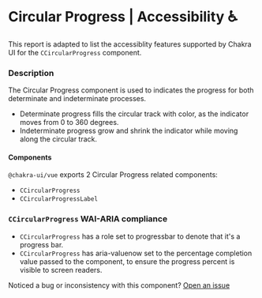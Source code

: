 # Circular Progress | Accessibility ♿️

This report is adapted to list the accessiblity features supported by Chakra UI for the `CCircularProgress` component.

### Description
The Circular Progress component is used to indicates the progress for both determinate and indeterminate processes.
- Determinate progress fills the circular track with color, as the indicator moves from 0 to 360 degrees.
- Indeterminate progress grow and shrink the indicator while moving along the circular track.

#### Components
`@chakra-ui/vue` exports 2 Circular Progress related components:
- `CCircularProgress`
- `CCircularProgressLabel`

### `CCircularProgress` WAI-ARIA compliance
- `CCircularProgress` has a role set to progressbar to denote that it's a progress bar.
- `CCircularProgress` has aria-valuenow set to the percentage completion value passed to the component, to ensure the progress percent is visible to screen readers.

Noticed a bug or inconsistency with this component? [Open an issue](https://github.com/chakra-ui/chakra-ui-vue/issues/new/choose)